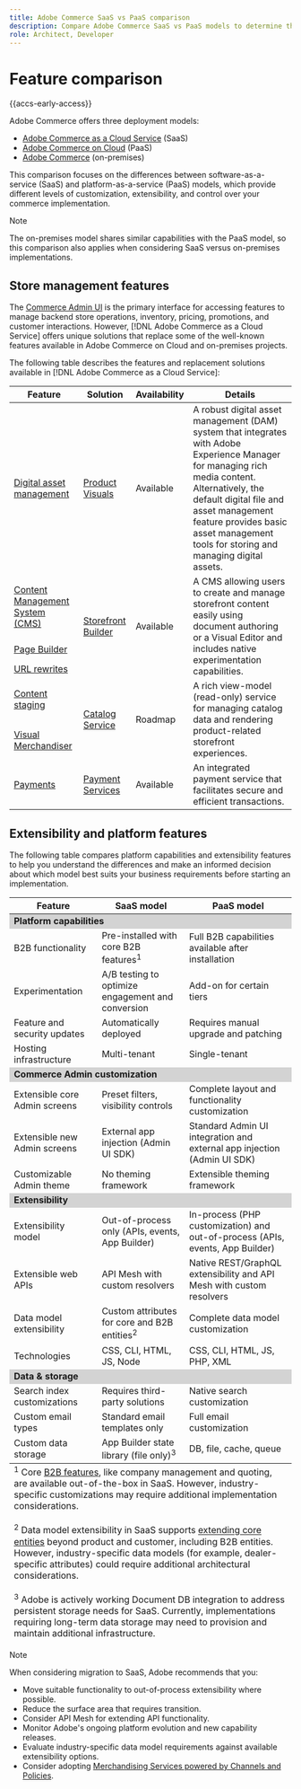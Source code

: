 ```yaml
---
title: Adobe Commerce SaaS vs PaaS comparison
description: Compare Adobe Commerce SaaS vs PaaS models to determine the best implementation approach for your business needs.
role: Architect, Developer
---
```


# Feature comparison

{{accs-early-access}}

Adobe Commerce offers three deployment models:

- [Adobe Commerce as a Cloud Service](overview.md) (SaaS)
- [Adobe Commerce on Cloud](https://experienceleague.adobe.com/en/docs/commerce-on-cloud/user-guide/overview) (PaaS)
- [Adobe Commerce](https://experienceleague.adobe.com/en/docs/commerce-operations/installation-guide/overview) (on-premises)

This comparison focuses on the differences between software-as-a-service (SaaS) and platform-as-a-service (PaaS) models, which provide different levels of customization, extensibility, and control over your commerce implementation.

>[!NOTE]
>
>The on-premises model shares similar capabilities with the PaaS model, so this comparison also applies when considering SaaS versus on-premises implementations.

## Store management features

The [Commerce Admin UI](https://experienceleague.adobe.com/en/docs/commerce-admin/systems/guide-overview) is the primary interface for accessing features to manage backend store operations, inventory, pricing, promotions, and customer interactions. However, [!DNL Adobe Commerce as a Cloud Service] offers unique solutions that replace some of the well-known features available in Adobe Commerce on Cloud and on-premises projects.

The following table describes the features and replacement solutions available in [!DNL Adobe Commerce as a Cloud Service]:

<table>
    <thead>
        <tr>
            <th>Feature</th>
            <th>Solution</th>
            <th>Availability</th>
            <th>Details</th>
        </tr>
    </thead>
    <tbody>
        <tr>
            <td><a href="https://experienceleague.adobe.com/en/docs/commerce-admin/content-design/wysiwyg/gallery/media-gallery-asset-management">Digital asset management</a></td>
            <td><a href="https://experienceleague.adobe.com/en/docs/commerce-admin/content-design/aem-asset-management/aem-assets-integration">Product Visuals</a></td>
            <td>Available</td>
            <td>A robust digital asset management (DAM) system that integrates with Adobe Experience Manager for managing rich media content. Alternatively, the default digital file and asset management feature provides basic asset management tools for storing and managing digital assets.</td>
        </tr>
        <tr>
            <td><a href="https://experienceleague.adobe.com/en/docs/commerce-admin/content-design/guide-overview">Content Management System (CMS)</a></td>
            <td rowspan="3"><a href="https://experienceleague.adobe.com/developer/commerce/storefront/merchants/get-started/">Storefront Builder</a></td>
            <td rowspan="3">Available</td>
            <td rowspan="3">A CMS allowing users to create and manage storefront content easily using document authoring or a Visual Editor and includes native experimentation capabilities.</td>
        </tr>
        <tr>
            <td><a href="https://experienceleague.adobe.com/en/docs/commerce-admin/page-builder/guide-overview">Page Builder</a></td>
        </tr>
        <tr>
            <td><a href="https://experienceleague.adobe.com/en/docs/commerce-admin/marketing/seo/url-rewrites/url-rewrite">URL rewrites</a></td>
        </tr>
        <tr>
            <td><a href="https://experienceleague.adobe.com/en/docs/commerce-admin/content-design/staging/content-staging">Content staging</a></td>
            <td rowspan="2"><a href="../catalog-service/overview.md">Catalog Service</a></td>
            <td rowspan="2">Roadmap</td>
            <td rowspan="2">A rich view-model (read-only) service for managing catalog data and rendering product-related storefront experiences.</td>
        </tr>
        <tr>
            <td><a href="https://experienceleague.adobe.com/en/docs/commerce-admin/marketing/merchandising/visual-merch/visual-merchandiser">Visual Merchandiser</a></td>
        </tr>
        <tr>
            <td><a href="https://experienceleague.adobe.com/en/docs/commerce-admin/stores-sales/payments/payments">Payments</a></td>
            <td><a href="../payment-services/guide-overview.md">Payment Services</a></td>
            <td>Available</td>
            <td>An integrated payment service that facilitates secure and efficient transactions.</td>
        </tr>
    </tbody>
</table>

## Extensibility and platform features

The following table compares platform capabilities and extensibility features to help you understand the differences and make an informed decision about which model best suits your business requirements before starting an implementation.

<table>
    <thead>
        <tr>
            <th>Feature</th>
            <th>SaaS model</th>
            <th>PaaS model</th>
        </tr>
    </thead>
    <tbody>
        <tr>
            <td colspan="3" style="background:lightgray;"><strong>Platform capabilities</strong></td>
        </tr>
        <tr>
            <td>B2B functionality</td>
            <td>Pre-installed with core B2B features<sup>1</sup></td>
            <td>Full B2B capabilities available after installation</td>
        </tr>
        <tr>
            <td>Experimentation</td>
            <td>A/B testing to optimize engagement and conversion</td>
            <td>Add-on for certain tiers</td>
        </tr>
        <tr>
            <td>Feature and security updates</td>
            <td>Automatically deployed</td>
            <td>Requires manual upgrade and patching</td>
        </tr>
        <tr>
            <td>Hosting infrastructure</td>
            <td>Multi-tenant</td>
            <td>Single-tenant</td>
        </tr>
        <tr>
            <td colspan="3" style="background:lightgray;"><strong>Commerce Admin customization</strong></td>
        </tr>
        <tr>
            <td>Extensible core Admin screens</td>
            <td>Preset filters, visibility controls</td>
            <td>Complete layout and functionality customization</td>
        </tr>
        <tr>
            <td>Extensible new Admin screens</td>
            <td>External app injection (Admin UI SDK)</td>
            <td>Standard Admin UI integration and external app injection (Admin UI SDK)</td>
        </tr>
        <tr>
            <td>Customizable Admin theme</td>
            <td>No theming framework</td>
            <td>Extensible theming framework</td>
        </tr>
        <tr>
            <td colspan="3" style="background:lightgray;"><strong>Extensibility</strong></td>
        </tr>
        <tr>
            <td>Extensibility model</td>
            <td>Out-of-process only (APIs, events, App Builder)</td>
            <td>In-process (PHP customization) and out-of-process (APIs, events, App Builder)</td>
        </tr>
        <tr>
            <td>Extensible web APIs</td>
            <td>API Mesh with custom resolvers</td>
            <td>Native REST/GraphQL extensibility and API Mesh with custom resolvers</td>
        </tr>
        <tr>
            <td>Data model extensibility</td>
            <td>Custom attributes for core and B2B entities<sup>2</sup></td>
            <td>Complete data model customization</td>
        </tr>
        <tr>
            <td>Technologies</td>
            <td>CSS, CLI, HTML, JS, Node</td>
            <td>CSS, CLI, HTML, JS, PHP, XML</td>
        </tr>
        <tr>
            <td colspan="3" style="background:lightgray;"><strong>Data & storage</strong></td>
        </tr>
        <tr>
            <td>Search index customizations</td>
            <td>Requires third-party solutions</td>
            <td>Native search customization</td>
        </tr>
        <tr>
            <td>Custom email types</td>
            <td>Standard email templates only</td>
            <td>Full email customization</td>
        </tr>
        <tr>
            <td>Custom data storage</td>
            <td>App Builder state library (file only)<sup>3</sup></td>
            <td>DB, file, cache, queue</td>
        </tr>
    </tbody>
    <tfoot>
        <tr>
            <td colspan="3">
                <sup>1</sup> Core <a href="https://experienceleague.adobe.com/en/docs/commerce-admin/b2b/guide-overview">B2B features</a>, like company management and quoting, are available out-of-the-box in SaaS. However, industry-specific customizations may require additional implementation considerations.
                <br><br>
                <sup>2</sup> Data model extensibility in SaaS supports <a href="https://developer.adobe.com/commerce/services/cloud/guides/custom-attributes/">extending core entities</a> beyond product and customer, including B2B entities. However, industry-specific data models (for example, dealer-specific attributes) could require additional architectural considerations.
                <br><br>
                <sup>3</sup> Adobe is actively working Document DB integration to address persistent storage needs for SaaS. Currently, implementations requiring long-term data storage may need to provision and maintain additional infrastructure.
            </td>
        </tr>
    </tfoot>
</table>

>[!NOTE]
>
>When considering migration to SaaS, Adobe recommends that you:
>
>- Move suitable functionality to out-of-process extensibility where possible.
>- Reduce the surface area that requires transition.
>- Consider API Mesh for extending API functionality.
>- Monitor Adobe's ongoing platform evolution and new capability releases.
>- Evaluate industry-specific data model requirements against available extensibility options.
>- Consider adopting [Merchandising Services powered by Channels and Policies](../optimizer/catalog/overview.md).

